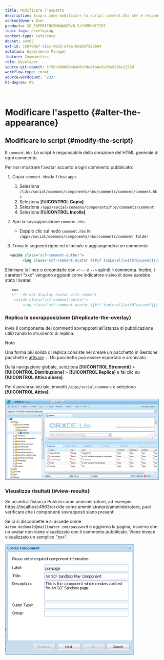 ```yaml
---
title: Modificare l'aspetto
description: Scopri come modificare lo script comment.hbs che è responsabile della creazione delle HTML generali di ogni commento nelle community Adobe Experience Manager.
contentOwner: User
products: SG_EXPERIENCEMANAGER/6.5/COMMUNITIES
topic-tags: developing
content-type: reference
docset: aem65
exl-id: cb8f6967-216c-46d3-a7ba-068b0f5e3b94
solution: Experience Manager
feature: Communities
role: Developer
source-git-commit: 1f56c99980846400cfde8fa4e9a55e885bc2258d
workflow-type: tm+mt
source-wordcount: '233'
ht-degree: 0%

---
```


# Modificare l&#39;aspetto {#alter-the-appearance}

## Modificare lo script {#modify-the-script}

Il `comment.hbs` Lo script è responsabile della creazione del HTML generale di ogni commento.

Per non mostrare l&#39;avatar accanto a ogni commento pubblicato:

1. Copia `comment.hbs`da `libs`a `apps`

   1. Seleziona `/libs/social/commons/components/hbs/comments/comment/comment.hbs`
   1. Seleziona **[!UICONTROL Copia]**
   1. Seleziona `/apps/social/commons/components/hbs/comments/comment`
   1. Seleziona **[!UICONTROL Incolla]**

1. Apri la sovrapposizione `comment.hbs`

   * Doppio clic sul nodo `comment.hbs` in `/apps/social/commons/components/hbs/comments/comment folder`

1. Trova le seguenti righe ed eliminale o aggiungendovi un commento:

```xml
  <aside class="scf-comment-author">
        <img class="scf-comment-avatar {{#if topLevel}}withTopLevel{{/if}}" src="{{author.avatarUrl}}"></img>
```

Eliminare le linee o circondarle con `<!--` e `-->` quindi li commenta. Inoltre, i caratteri &quot;xxx&quot; vengono aggiunti come indicatore visivo di dove sarebbe stato l’avatar.

```xml
   xxx
   <!-- do not display avatar with comment
    <aside class="scf-comment-author">
        <img class="scf-comment-avatar {{#if topLevel}}withTopLevel{{/if}}" src="{{author.avatarUrl}}"></img>
```

### Replica la sovrapposizione {#replicate-the-overlay}

Invia il componente dei commenti sovrapposti all’istanza di pubblicazione utilizzando lo strumento di replica.

>[!NOTE]
>
>Una forma più solida di replica consiste nel creare un pacchetto in Gestione pacchetti e [attivare](/help/sites-administering/package-manager.md#replicating-packages) ... Un pacchetto può essere esportato e archiviato.

Dalla navigazione globale, seleziona **[!UICONTROL Strumenti]** > **[!UICONTROL Distribuzione]** > **[!UICONTROL Replica]** e fai clic su **[!UICONTROL Attiva albero]**.

Per il percorso iniziale, immetti `/apps/social/commons` e seleziona **[!UICONTROL Attiva]**.

![verify-content-template](assets/verify-content-template.png)

### Visualizza risultati {#view-results}

Se accedi all’istanza Publish come amministratore, ad esempio https://localhost:4503/crx/de come amministratore/amministratore, puoi verificare che i componenti sovrapposti siano presenti.

Se ci si disconnette e si accede come `aaron.mcdonald@mailinator.com/password` e aggiorna la pagina, osserva che un avatar non viene visualizzato con il commento pubblicato. Viene invece visualizzato un semplice &quot;xxx&quot;.

![create-template-component](assets/create-template-component.png)
